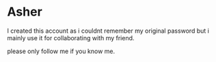 # Asher
I created this account as i couldnt remember my original password but i mainly use it for collaborating with my friend.

please only follow me if you know me.
